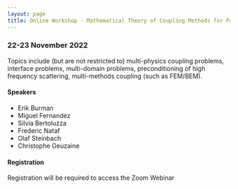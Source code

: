 ```yaml
---
layout: page
title: Online Workshop - Mathematical Theory of Coupling Methods for Partial Differential Equations
---
```


### 22-23 November 2022

Topics include (but are not restricted to) multi-physics coupling
problems, interface problems, multi-domain problems, preconditioning
of high frequency scattering, multi-methods coupling (such as
FEM/BEM).


#### Speakers

- Erik Burman
- Miguel Fernandez
- Silvia Bertoluzza
- Frederic Nataf
- Olaf Steinbach
- Christophe Geuzaine

#### Registration

Registration will be required to access the Zoom Webinar
